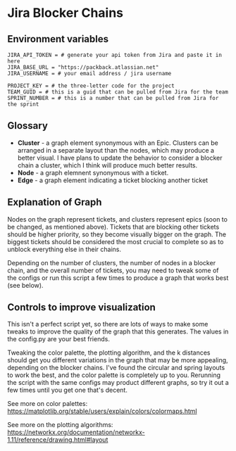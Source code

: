# Jira Blocker Chains

## Environment variables

```
JIRA_API_TOKEN = # generate your api token from Jira and paste it in here
JIRA_BASE_URL = "https://packback.atlassian.net"
JIRA_USERNAME = # your email address / jira username

PROJECT_KEY = # the three-letter code for the project
TEAM_GUID = # this is a guid that can be pulled from Jira for the team
SPRINT_NUMBER = # this is a number that can be pulled from Jira for the sprint
```

## Glossary

<ul>
    <li>
        <strong>Cluster</strong> - a graph element synonymous with an Epic. Clusters can be arranged in a separate layout than the nodes, which may produce a better visual. I have plans to update the behavior to consider a blocker chain a cluster, which I think will produce much better results.
    </li>
    <li><strong>Node</strong> - a graph elemnent synonymous with a ticket.</li>
    <li><strong>Edge</strong> - a graph element indicating a ticket blocking another ticket</li>
</ul>

## Explanation of Graph

Nodes on the graph represent tickets, and clusters represent epics (soon to be changed, as mentioned above). Tickets that are blocking other tickets should be higher priority, so they become visually bigger on the graph. The biggest tickets should be considered the most crucial to complete so as to unblock everything else in their chains.

Depending on the number of clusters, the number of nodes in a blocker chain, and the overall number of tickets, you may need to tweak some of the configs or run this script a few times to produce a graph that works best (see below).

## Controls to improve visualization

This isn't a perfect script yet, so there are lots of ways to make some tweaks to improve
the quality of the graph that this generates. The values in the config.py are your best friends.

Tweaking the color palette, the plotting algorithm, and the k distances should get you different variations in the graph that may be more appealing, depending on the blocker chains. I've found the circular and spring layouts to work the best, and the color palette is completely up to you. Rerunning the script with the same configs may product different graphs, so try it out a few times until you get one that's decent.

See more on color palettes: https://matplotlib.org/stable/users/explain/colors/colormaps.html

See more on the plotting algorithms: https://networkx.org/documentation/networkx-1.11/reference/drawing.html#layout